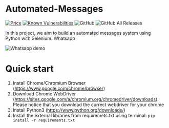 # Automated-Messages 
[![Price](https://img.shields.io/badge/price-FREE-0098f7.svg)](https://github.com/nevoit/Automated-Messages/blob/master/LICENSE)
[![Known Vulnerabilities](https://snyk.io/test/github/nevoit/Automated-Messages/badge.svg?targetFile=requirements.txt)](https://snyk.io/test/github/nevoit/Automated-Messages?targetFile=requirements.txt) ![GitHub](https://img.shields.io/github/license/nevoit/Automated-Messages.svg) ![GitHub All Releases](https://img.shields.io/github/downloads/nevoit/Automated-Messages/total.svg)

In this project, we aim to build an automated messages system using Python with Selenium. Whatsapp

![Whatsapp demo](https://github.com/nevoit/Automated-Messages/blob/master/images/demo1.PNG?raw=true)

# Quick start
1. Install Chrome/Chromium Browser (https://www.google.com/chrome/browser)
2. Download Chrome WebDriver (https://sites.google.com/a/chromium.org/chromedriver/downloads).
    Please notice that you download the currect webdriver for your chrome
3. Install Python3 (https://www.python.org/downloads/)
4. Install the external libraries from requiremets.txt using terminal: ```pip install -r requirements.txt```

